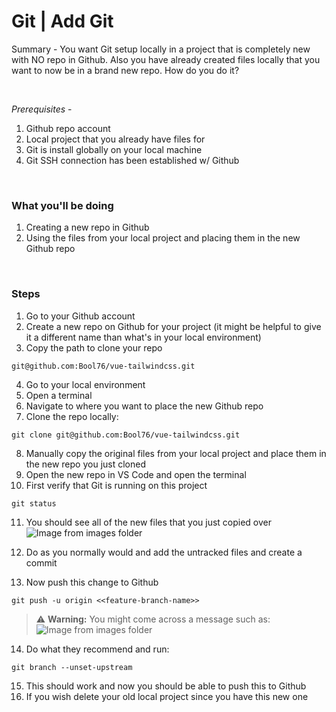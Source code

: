 # Git | Add Git

Summary - You want Git setup locally in a project that is completely new with NO repo in Github. Also you have already created files locally that you want to now be in a brand new repo. How do you do it?

<br>

*Prerequisites* - 
1. Github repo account
1. Local project that you already have files for
1. Git is install globally on your local machine
1. Git SSH connection has been established w/ Github

<br>

### What you'll be doing
1. Creating a new repo in Github
2. Using the files from your local project and placing them in the new Github repo 

<br>

### Steps
1. Go to your Github account
1. Create a new repo on Github for your project (it might be helpful to give it a different name than what's in your local environment)
1. Copy the path to clone your repo
```
git@github.com:Bool76/vue-tailwindcss.git
```
4. Go to your local environment
1. Open a terminal
1. Navigate to where you want to place the new Github repo
1. Clone the repo locally:
```
git clone git@github.com:Bool76/vue-tailwindcss.git
```
8. Manually copy the original files from your local project and place them in the new repo you just cloned
1. Open the new repo in VS Code and open the terminal
1. First verify that Git is running on this project
```
git status
```
11. You should see all of the new files that you just copied over  
![Image from images folder](/git/add-git/git_add-git_untracked-files.png)

1. Do as you normally would and add the untracked files and create a commit
1. Now push this change to Github
```
git push -u origin <<feature-branch-name>>
```
> :warning: **Warning:** You might come across a message such as:  
![Image from images folder](/git/add-git/git_add-git_upstream-is-gone.png)

14. Do what they recommend and run:
```
git branch --unset-upstream
```
15. This should work and now you should be able to push this to Github
16. If you wish delete your old local project since you have this new one

